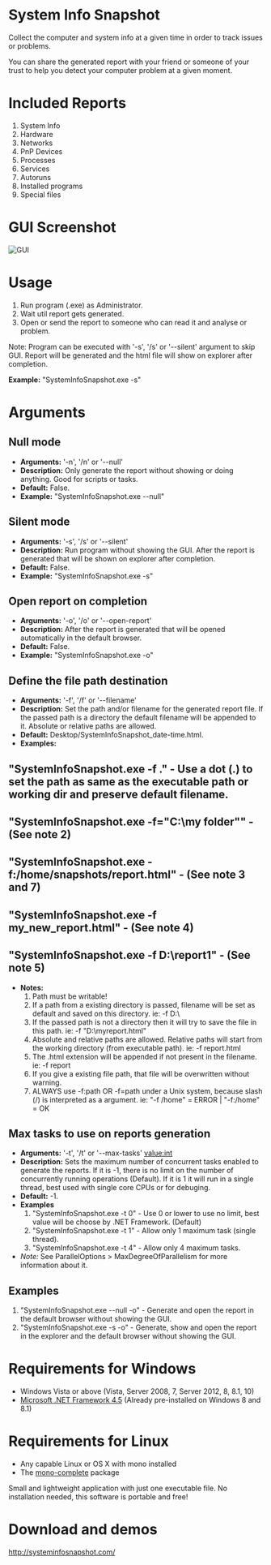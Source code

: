 # System Info Snapshot
Collect the computer and system info at a given time in order to track issues or problems.

You can share the generated report with your friend or someone of your trust to help you detect your computer problem at a given moment.

# Included Reports
1. System Info
2. Hardware
3. Networks
4. PnP Devices
5. Processes
6. Services
7. Autoruns
8. Installed programs
9. Special files

# GUI Screenshot
![GUI][gui_screenshot]

[gui_screenshot]: https://github.com/sn4k3/SystemInfoSnapshot/raw/master/SystemInfoSnapshot/Resources/images/gui_screenshot.png "GUI Screenshot"


# Usage
1. Run program (.exe) as Administrator.
2. Wait util report gets generated.
3. Open or send the report to someone who can read it and analyse or problem.


Note: Program can be executed with '-s', '/s' or '--silent' argument to skip GUI.
Report will be generated and the html file will show on explorer after completion. 

**Example:** "SystemInfoSnapshot.exe -s"


# Arguments

## Null mode
* **Arguments:** '-n', '/n' or '--null'
* **Description:** Only generate the report without showing or doing anything. Good for scripts or tasks.
* **Default:** False.
* **Example:** "SystemInfoSnapshot.exe --null"

## Silent mode
* **Arguments:** '-s', '/s' or '--silent'
* **Description:** Run program without showing the GUI. After the report is generated that will be shown on explorer after completion.
* **Default:** False.
* **Example:** "SystemInfoSnapshot.exe -s"

## Open report on completion
* **Arguments:** '-o', '/o' or '--open-report'
* **Description:** After the report is generated that will be opened automatically in the default browser.
* **Default:** False.
* **Example:** "SystemInfoSnapshot.exe -o"

## Define the file path destination
* **Arguments:** '-f', '/f' or '--filename'
* **Description:** Set the path and/or filename for the generated report file. If the passed path is a directory the default filename will be appended to it. Absolute or relative paths are allowed.
* **Default:** Desktop/SystemInfoSnapshot_date-time.html.
* **Examples:**
## "SystemInfoSnapshot.exe -f ." - Use a dot (.) to set the path as same as the executable path or working dir and preserve default filename.
## "SystemInfoSnapshot.exe -f="C:\my folder"" - (See note 2)
## "SystemInfoSnapshot.exe -f:/home/snapshots/report.html" - (See note 3 and 7)
## "SystemInfoSnapshot.exe -f my_new_report.html" - (See note 4)
## "SystemInfoSnapshot.exe -f D:\report1" - (See note 5)
* **Notes:**
  1. Path must be writable!
  2. If a path from a existing directory is passed, filename will be set as default and saved on this directory. ie: -f D:\
  3. If the passed path is not a directory then it will try to save the file in this path. ie: -f "D:\myreport.html"
  4. Absolute and relative paths are allowed. Relative paths will start from the working directory (from executable path). ie: -f report.html
  5. The .html extension will be appended if not present in the filename. ie: -f report
  6. If you give a existing file path, that file will be overwritten without warning.
  7. ALWAYS use -f:path OR -f=path under a Unix system, because slash (/) is interpreted as a argument. ie: "-f /home" = ERROR | "-f:/home" = OK

## Max tasks to use on reports generation
* **Arguments:** '-t', '/t' or '--max-tasks' <value:int>
* **Description:** Sets the maximum number of concurrent tasks enabled to generate the reports. If it is -1, there is no limit on the number of concurrently running operations (Default). If it is 1 it will run in a single thread, best used with single core CPUs or for debuging.
* **Default:** -1.
* **Examples**
  1. "SystemInfoSnapshot.exe -t 0" - Use 0 or lower to use no limit, best value will be choose by .NET Framework. (Default)
  2. "SystemInfoSnapshot.exe -t 1" - Allow only 1 maximum task (single thread).
  3. "SystemInfoSnapshot.exe -t 4" - Allow only 4 maximum tasks.
* *Note:* See ParallelOptions > MaxDegreeOfParallelism for more information about it.

## Examples
1. "SystemInfoSnapshot.exe --null -o" - Generate and open the report in the default browser without showing the GUI.
2. "SystemInfoSnapshot.exe -s -o" - Generate, show and open the report in the explorer and the default browser without showing the GUI.


# Requirements for Windows
* Windows Vista or above (Vista, Server 2008, 7, Server 2012, 8, 8.1, 10)
* [Microsoft .NET Framework 4.5](http://www.microsoft.com/en-us/download/details.aspx?id=30653) (Already pre-installed on Windows 8 and 8.1)

# Requirements for Linux
* Any capable Linux or OS X with mono installed
* The [mono-complete](http://www.mono-project.com/docs/getting-started/install/linux) package

Small and lightweight application with just one executable file.
No installation needed, this software is portable and free!


# Download and demos
http://systeminfosnapshot.com/